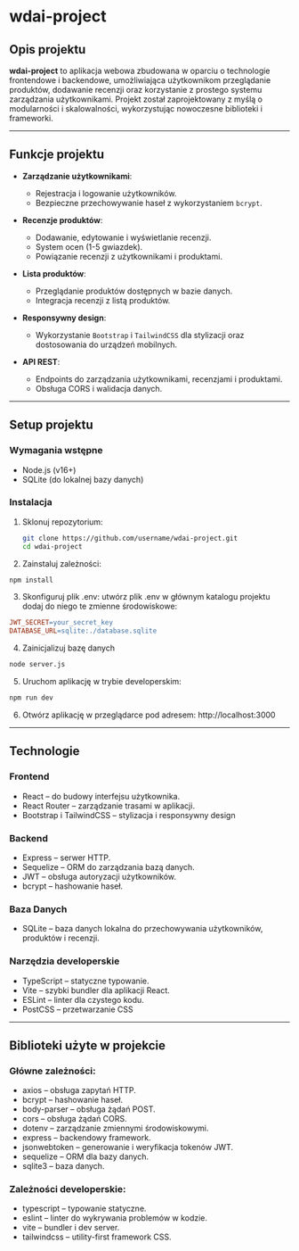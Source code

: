 # wdai-project

## Opis projektu

**wdai-project** to aplikacja webowa zbudowana w oparciu o technologie frontendowe i backendowe, umożliwiająca użytkownikom przeglądanie produktów, dodawanie recenzji oraz korzystanie z prostego systemu zarządzania użytkownikami. Projekt został zaprojektowany z myślą o modularności i skalowalności, wykorzystując nowoczesne biblioteki i frameworki.

---

## Funkcje projektu

- **Zarządzanie użytkownikami**: 
  - Rejestracja i logowanie użytkowników.
  - Bezpieczne przechowywanie haseł z wykorzystaniem `bcrypt`.

- **Recenzje produktów**: 
  - Dodawanie, edytowanie i wyświetlanie recenzji.
  - System ocen (1-5 gwiazdek).
  - Powiązanie recenzji z użytkownikami i produktami.

- **Lista produktów**: 
  - Przeglądanie produktów dostępnych w bazie danych.
  - Integracja recenzji z listą produktów.

- **Responsywny design**: 
  - Wykorzystanie `Bootstrap` i `TailwindCSS` dla stylizacji oraz dostosowania do urządzeń mobilnych.

- **API REST**: 
  - Endpoints do zarządzania użytkownikami, recenzjami i produktami.
  - Obsługa CORS i walidacja danych.

---

## Setup projektu

### Wymagania wstępne

- Node.js (v16+)
- SQLite (do lokalnej bazy danych)

### Instalacja

1. Sklonuj repozytorium:
   ```bash
   git clone https://github.com/username/wdai-project.git
   cd wdai-project
   ```
2. Zainstaluj zależności:
  ```bash
  npm install
  ```
3. Skonfiguruj plik .env:
  utwórz plik .env w głównym katalogu projektu
  dodaj do niego te zmienne środowiskowe:
  ```makefile
  JWT_SECRET=your_secret_key
  DATABASE_URL=sqlite:./database.sqlite
  ```
4. Zainicjalizuj bazę danych
```bash
node server.js
```
5. Uruchom aplikację w trybie developerskim:

```bash
npm run dev
```
6. Otwórz aplikację w przeglądarce pod adresem: http://localhost:3000

---

## Technologie

### Frontend
- React – do budowy interfejsu użytkownika.
- React Router – zarządzanie trasami w aplikacji.
- Bootstrap i TailwindCSS – stylizacja i responsywny design

### Backend
- Express – serwer HTTP.
- Sequelize – ORM do zarządzania bazą danych.
- JWT – obsługa autoryzacji użytkowników.
- bcrypt – hashowanie haseł.

### Baza Danych
- SQLite – baza danych lokalna do przechowywania użytkowników, produktów i recenzji.

### Narzędzia developerskie
- TypeScript – statyczne typowanie.
- Vite – szybki bundler dla aplikacji React.
- ESLint – linter dla czystego kodu.
- PostCSS – przetwarzanie CSS

---

## Biblioteki użyte w projekcie

### Główne zależności:
- axios – obsługa zapytań HTTP.
- bcrypt – hashowanie haseł.
- body-parser – obsługa żądań POST.
- cors – obsługa żądań CORS.
- dotenv – zarządzanie zmiennymi środowiskowymi.
- express – backendowy framework.
- jsonwebtoken – generowanie i weryfikacja tokenów JWT.
- sequelize – ORM dla bazy danych.
- sqlite3 – baza danych.

### Zależności developerskie:
- typescript – typowanie statyczne.
- eslint – linter do wykrywania problemów w kodzie.
- vite – bundler i dev server.
- tailwindcss – utility-first framework CSS.




